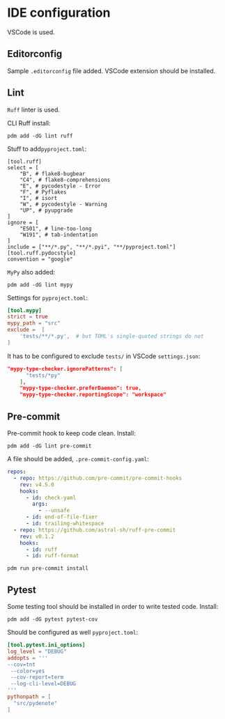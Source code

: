 # IDE configuration

VSCode is used.

## Editorconfig

Sample `.editorconfig` file added. VSCode extension should be installed.

## Lint

`Ruff` linter is used.

CLI Ruff install:

```shell
pdm add -dG lint ruff
```

Stuff to add`pyproject.toml`:

```text
[tool.ruff]
select = [
    "B", # flake8-bugbear
    "C4", # flake8-comprehensions
    "E", # pycodestyle - Error
    "F", # Pyflakes
    "I", # isort
    "W", # pycodestyle - Warning
    "UP", # pyupgrade
]
ignore = [
    "E501", # line-too-long
    "W191", # tab-indentation
]
include = ["**/*.py", "**/*.pyi", "**/pyproject.toml"]
[tool.ruff.pydocstyle]
convention = "google"
```

`MyPy` also added:

```shell
pdm add -dG lint mypy
```

Settings for `pyproject.toml`:

```toml
[tool.mypy]
strict = true
mypy_path = "src"
exclude =  [
    'tests/**/*.py',  # but TOML's single-quoted strings do not
]
```

It has to be configured to exclude `tests/` in VSCode `settings.json`:

```json
"mypy-type-checker.ignorePatterns": [
      "tests/*py"
    ],
    "mypy-type-checker.preferDaemon": true,
    "mypy-type-checker.reportingScope": "workspace"
```

## Pre-commit

Pre-commit hook to keep code clean. Install:

```shell
pdm add -dG lint pre-commit
```

A file should be added, `.pre-commit-config.yaml`:

```yaml
repos:
  - repo: https://github.com/pre-commit/pre-commit-hooks
    rev: v4.5.0
    hooks:
      - id: check-yaml
        args:
          - --unsafe
      - id: end-of-file-fixer
      - id: trailing-whitespace
  - repo: https://github.com/astral-sh/ruff-pre-commit
    rev: v0.1.2
    hooks:
      - id: ruff
      - id: ruff-format
```

```shell
pdm run pre-commit install
```

## Pytest

Some testing tool should be installed in order to write tested code. Install:

```shell
pdm add -dG pytest pytest-cov
```

Should be configured as well `pyproject.toml`:

```toml
[tool.pytest.ini_options]
log_level = "DEBUG"
addopts = '''
--cov=tnt
 --color=yes
 --cov-report=term
 --log-cli-level=DEBUG
'''
pythonpath = [
  "src/pydenote"
]
```
